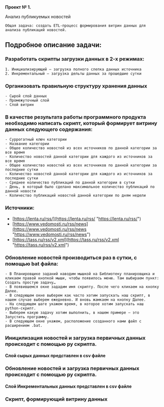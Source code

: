 **Проект № 1.**

Анализ публикуемых новостей

	Общая задача: создать ETL-процесс формирования витрин данных для анализа публикаций новостей.

## Подробное описание задачи:

### Разработать скрипты загрузки данных в 2-х режимах:
	1. Инициализирующий – загрузка полного слепка данных источника
	2. Инкрементальный – загрузка дельты данных за прошедшие сутки


### Организовать правильную структуру хранения данных
	- Сырой слой данных
	- Промежуточный слой
	- Слой витрин

### В качестве результата работы программного продукта необходимо написать скрипт, который формирует витрину данных следующего содержания:

	- Суррогатный ключ категории
	- Название категории
	- Общее количество новостей из всех источников по данной категории за все время
	- Количество новостей данной категории для каждого из источников за все время
	- Общее количество новостей из всех источников по данной категории за последние сутки
	- Количество новостей данной категории для каждого из источников за последние сутки
	- Среднее количество публикаций по данной категории в сутки
	- День, в который было сделано максимальное количество публикаций по данной новости
	- Количество публикаций новостей данной категории по дням недели

### Источники:
- [https://lenta.ru/rss/](https://lenta.ru/rss/ "https://lenta.ru/rss/")
- [https://www.vedomosti.ru/rss/news](https://www.vedomosti.ru/rss/news "https://www.vedomosti.ru/rss/news")
- [https://tass.ru/rss/v2.xml](https://tass.ru/rss/v2.xml "https://tass.ru/rss/v2.xml")


### Обновление новостей производиться раз в сутки, с помощью bat файла:
	- В Планировщике заданий наводим мышкой на Библиотеку планировщика и кликаем правой кнопкой мыши, чтобы появилось меню. Там выбираем пункт: Создать простую задачу…
	- В появившемся окне зададим имя скрипту. После чего кликаем на кнопку Далее.
	- В следующем окне выберем как часто хотим запускать наш скрипт, в нашем случае выберем ежедневно. И вновь жамкаем на кнопку Далее.
	- На следующем шаге укажем время, в которое хотим запускать наш python-скрипт.
	- Выберем какую задачу хотим выполнить, в нашем примере — это Запустить программу.
	- В следующем окне укажем, расположение созданного нами файл с расширением .bat.

### Иницилизация новостей и загрузка первичных данных происходит с помощью py скрипта.
#### Слой сырых данных представлен в csv файле
### Обновление новостей и загрузка первичных данных происходит с помощью py скрипта.
#### Слой Инкрементальных данных представлен в csv файле
### Cкрипт, формирующий витрину данных